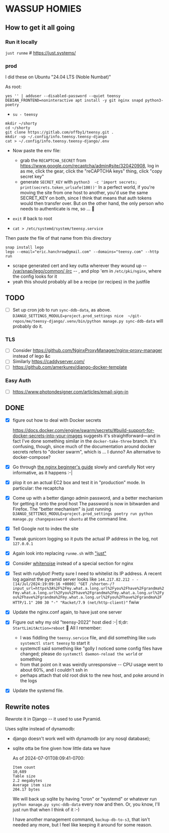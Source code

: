 # WASSUP HOMIES

## How to get it all going
### Run it locally

`just runme` # https://just.systems/

### prod

I did these on Ubuntu "24.04 LTS (Noble Numbat)"

As root:

```shell
yes '' | adduser --disabled-password --quiet teensy
DEBIAN_FRONTEND=noninteractive apt install -y git nginx snapd python3-poetry
```

- `su - teensy`

```shell
mkdir ~/shorty
cd ~/shorty
git clone https://gitlab.com/offby1/teensy.git .
mkdir -vp ~/.config/info.teensy.teensy-django
cat > ~/.config/info.teensy.teensy-django/.env
```

- Now paste the env file:
  - grab the `RECAPTCHA_SECRET` from <https://www.google.com/recaptcha/admin#site/320420908>, log in as me, click the gear, click the "reCAPTCHA keys" thing, click "copy secret key"
  - generate `SECRET_KEY` with `python3  -c 'import secrets; print(secrets.token_urlsafe(100))'`
  In a perfect world, if you're moving the site from one host to another, you'd use the same SECRET_KEY on both, since I think that means that auth tokens would then transfer over.  But on the other hand, the only person who needs to authenticate is me, so ... 🤷

- `exit` # back to root
- `cat > /etc/systemd/system/teensy.service`

Then paste the file of that name from this directory

```shell
snap install lego
lego --email="eric.hanchrow@gmail.com" --domains="teensy.com" --http run
```
  - scrape generated cert and key outta wherever they wound up -- [/var/snap/lego/common/ iirc](https://github.com/go-acme/lego/issues/2236#issue-2430848155) -- , and plop 'em in `/etc/pki/nginx`, where the config looks for it
  - yeah this should probably all be a recipe (or recipes) in the justfile

## TODO

* [ ] Set up cron job to run `sync-ddb-data`, as above.
   `DJANGO_SETTINGS_MODULE=project.prod_settings nice  ~/git-repos/me/teensy-django/.venv/bin/python manage.py sync-ddb-data` will probably do it.

### TLS

* [ ] Consider <https://github.com/NginxProxyManager/nginx-proxy-manager> instead of lego &c
* [ ] Similarly <https://caddyserver.com/>
* [ ] <https://github.com/amerkurev/django-docker-template>

### Easy Auth

* [ ] <https://www.photondesigner.com/articles/email-sign-in>

## DONE

* [x] figure out how to deal with Docker secrets

  <https://docs.docker.com/engine/swarm/secrets/#build-support-for-docker-secrets-into-your-images> suggests it's straightforward—and in fact I've done something similar in the `docker-take-three` branch.  It's confusing, though, since much of the documentation around docker secrets refers to "docker swarm", which is ... I dunno? An alternative to docker-compose?
* [x] Go through [the nginx beginner's guide](http://nginx.org/en/docs/beginners_guide.html) slowly and carefully
  Not very informative, as it happens :-|
* [x] plop it on an actual EC2 box and test it in "production" mode.
  In particular: the recaptcha
* [x] Come up with a better django admin password, and a better mechanism for getting it onto the prod host
  The password is now in bitwarden and Firefox.  The "better mechanism" is just running `DJANGO_SETTINGS_MODULE=project.prod_settings poetry run python manage.py changepassword ubuntu` at the command line.
* [x] Tell Google not to index the site
* [x] Tweak gunicorn logging so it puts the actual IP address in the log, not `127.0.0.1`
* [x] Again look into replacing `runme.sh` with ["just"](https://just.systems/man/en/)
* [x] Consider [whitenoise](https://whitenoise.readthedocs.io/en/latest/) instead of a special section for nginx
* [x] Test with rudybot!
  Pretty sure I need to whitelist its IP address.
  A recent log against the pyramid server looks like `144.217.82.212 - - [14/Jul/2024:19:09:16 +0000] "GET /shorten-/?input_url=https%3A%2F%2Fmy.what.a.long.url%2Fyou%2Fhave%2Fgrandma%2Fmy.what.a.long.url%2Fyou%2Fhave%2Fgrandma%2Fmy.what.a.long.url%2Fyou%2Fhave%2Fgrandma%2Fmy.what.a.long.url%2Fyou%2Fhave%2Fgrandma%2F HTTP/1.1" 200 30 "-" "Racket/7.9 (net/http-client)"` fwiw
* [x] Update the nginx.conf again, to have just one server
* [x] Figure out why my old "teensy-2022" host died :-|
  tl;dr: `StartLimitAction=reboot` 🤢
  All I remember:
  - I was fiddling the `teensy.service` file, and did something like `sudo systemctl start teensy` to start it
  - systemctl said something like "golly I noticed some config files have changed; please do `systemctl daemon-reload the world` or something
  - from that point on it was weirdly unresponsive -- CPU usage went to about 60%, and I couldn't ssh in
  - perhaps attach that old root disk to the new host, and poke around in the logs
* [x] Update the systemd file.
## Rewrite notes
Rewrote it in Django -- it used to use Pyramid.

Uses sqlite instead of dynamodb:

* django doesn't work well with dynamodb (or any nosql database);
* sqlite otta be fine given how little data we have

    As of 2024-07-01T08:09:41-0700:

    ```text
    Item count
    10,689
    Table size
    2.2 megabytes
    Average item size
    204.17 bytes
    ```

  We will back up sqlite by having "cron" or "systemd" or whatever run `python manage.py sync-ddb-data` every now and then.  Or, you know, I'll just run that when I think of it :-)

  I have another management command, `backup-db-to-s3`, that isn't needed any more, but I feel like keeping it around for some reason.
